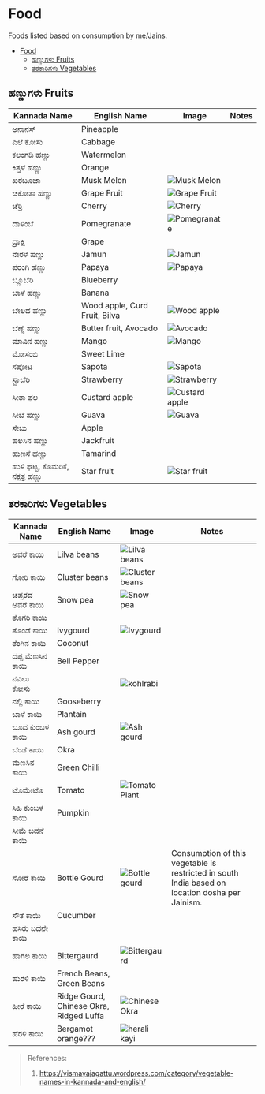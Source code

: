 # Food

Foods listed based on consumption by me/Jains.

- [Food](#Food)
  - [ಹಣ್ಣುಗಳು Fruits](#%E0%B2%B9%E0%B2%A3%E0%B3%8D%E0%B2%A3%E0%B3%81%E0%B2%97%E0%B2%B3%E0%B3%81-Fruits)
  - [ತರಕಾರಿಗಳು Vegetables](#%E0%B2%A4%E0%B2%B0%E0%B2%95%E0%B2%BE%E0%B2%B0%E0%B2%BF%E0%B2%97%E0%B2%B3%E0%B3%81-Vegetables)

## ಹಣ್ಣುಗಳು Fruits

Kannada Name | English Name | Image | Notes
------------ | ------------ | ----- | -----
ಅನಾನಸ್ | Pineapple | |
ಎಲೆ ಕೋಸು | Cabbage | |
ಕಲಂಗಡಿ ಹಣ್ಣು | Watermelon | |
ಕಿತ್ತಳೆ ಹಣ್ಣು | Orange | |
ಖರಬೂಜಾ | Musk Melon | ![Musk Melon](https://www.prajavani.net/sites/pv/files/article_images/2018/05/04/file6zyqc4qjjmqkpe3ncw5.jpg) |
ಚಕೋತಾ ಹಣ್ಣು | Grape Fruit | ![Grape Fruit](https://upload.wikimedia.org/wikipedia/commons/f/fe/Grapefruit-Whole-%26-Split.jpg) |
ಚೆರ್ರಿ | Cherry | ![Cherry](https://upload.wikimedia.org/wikipedia/commons/9/94/Black_Che.jpg) |
ದಾಳಿಂಬೆ | Pomegranate | ![Pomegranate](https://upload.wikimedia.org/wikipedia/commons/6/6a/Pomegranate_Juice_%282019%29.jpg) |
ದ್ರಾಕ್ಷಿ | Grape | |
ನೇರಳೆ ಹಣ್ಣು | Jamun | ![Jamun](https://vismayajagattu.files.wordpress.com/2013/01/20091017jamun.jpg) |
ಪರಂಗಿ ಹಣ್ಣು | Papaya | ![Papaya](https://vismayajagattu.files.wordpress.com/2013/01/papaya.jpg) |
ಬ್ಲೂಬೆರಿ | Blueberry | |
ಬಾಳೆ ಹಣ್ಣು | Banana | |
ಬೇಲದ ಹಣ್ಣು | Wood apple, Curd Fruit, Bilva | ![Wood apple](https://vismayajagattu.files.wordpress.com/2013/01/wapp.jpg) |
ಬೆಣ್ಣೆ ಹಣ್ಣು | Butter fruit, Avocado | ![Avocado](https://2.bp.blogspot.com/_9SjeM2Vpk4s/S7LLv3gi08I/AAAAAAAAAUw/41IsMXokTvI/s1600/Avocado.jpg) |
ಮಾವಿನ ಹಣ್ಣು | Mango | ![Mango](https://vismayajagattu.files.wordpress.com/2013/01/mango.jpg)|
ಮೋಸಂಬಿ | Sweet Lime | |
ಸಪೋಟ | Sapota | ![Sapota](https://vismayajagattu.files.wordpress.com/2013/01/images2.jpg) |
ಸ್ಟ್ರಾಬೆರಿ | Strawberry | ![Strawberry](https://upload.wikimedia.org/wikipedia/commons/7/79/Strawberry_Cross_BNC.jpg) |
ಸೀತಾ ಫಲ | Custard apple | ![Custard apple](https://vismayajagattu.files.wordpress.com/2013/01/custrdapple.jpg) |
ಸೀಬೆ ಹಣ್ಣು | Guava | ![Guava](https://vismayajagattu.files.wordpress.com/2013/01/guva.jpg) |
ಸೇಬು | Apple | |
ಹಲಸಿನ ಹಣ್ಣು | Jackfruit | |
ಹುಣಸೆ ಹಣ್ಣು | Tamarind | |
ಹುಳಿ ಘಟ್ಟ, ಕೊಮರಿಕೆ, ನಕ್ಷತ್ರ ಹಣ್ಣು | Star fruit | ![Star fruit](https://vismayajagattu.files.wordpress.com/2013/01/komarike.jpg?w=194) |

## ತರಕಾರಿಗಳು Vegetables

Kannada Name | English Name | Image | Notes
------------ | ------------ | ----- | -----
ಅವರೆ ಕಾಯಿ | Lilva beans | ![Lilva beans](http://1.bp.blogspot.com/-ji5q1CZjelQ/TtjLtzSP5zI/AAAAAAAAFaE/beQVrfi_bu4/s1600/3.JPG) |
ಗೋರಿ ಕಾಯಿ | Cluster beans | ![Cluster beans](https://vismayajagattu.files.wordpress.com/2013/01/220px-cluster_bean-guar-cyamopsis_psoralioides-cyamopsis_tetragonolobus-tamil_nadu73.jpg) |
ಚಪ್ಪರದ ಅವರೆ ಕಾಯಿ | Snow pea | ![Snow pea](https://www.whatiscalled.com/content_images/snow_pea_395627379.jpg) |
ತೊಗರಿ ಕಾಯಿ | | |
ತೊಂಡೆ ಕಾಯಿ | Ivygourd | ![Ivygourd](https://vismayajagattu.files.wordpress.com/2013/01/ivygourd.jpg) |
ತೆಂಗಿನ ಕಾಯಿ | Coconut | |
ದಪ್ಪ ಮೆಣಸಿನ ಕಾಯಿ | Bell Pepper | |
ನವಿಲು ಕೋಸು | | ![kohlrabi](https://vismayajagattu.files.wordpress.com/2013/01/kohlrabi.jpg) |
ನಲ್ಲಿ ಕಾಯಿ | Gooseberry | |
ಬಾಳೆ ಕಾಯಿ | Plantain | |
ಬೂದ ಕುಂಬಳ ಕಾಯಿ | Ash gourd | ![Ash gourd](https://i.ebayimg.com/images/i/192084537553-0-1/s-l1000.jpg) |
ಬೆಂಡೆ ಕಾಯಿ | Okra | |
ಮೆಣಸಿನ ಕಾಯಿ | Green Chilli | |
ಟೊಮೇಟೊ | Tomato | ![Tomato Plant](https://upload.wikimedia.org/wikipedia/commons/7/7a/Tomato_plant_1.jpg) |
ಸಿಹಿ ಕುಂಬಳ ಕಾಯಿ | Pumpkin | |
ಸೀಮೆ ಬದನೆ ಕಾಯಿ | | |
ಸೋರೆ ಕಾಯಿ | Bottle Gourd | ![Bottle gourd](https://vismayajagattu.files.wordpress.com/2013/01/bottle-gourd.jpg) | Consumption of this vegetable is restricted in south India based on location dosha per Jainism.
ಸೌತೆ ಕಾಯಿ | Cucumber | |
ಹಸಿರು ಬದನೇ ಕಾಯಿ | | |
ಹಾಗಲ ಕಾಯಿ | Bittergaurd | ![Bittergaurd](https://vismayajagattu.files.wordpress.com/2013/01/bittergaurd.jpg) |
ಹುರಳಿ ಕಾಯಿ | French Beans, Green Beans | |
ಹೀರೆ ಕಾಯಿ | Ridge Gourd, Chinese Okra, Ridged Luffa | ![Chinese Okra](https://vismayajagattu.files.wordpress.com/2013/01/chineseokra.jpg) |
ಹೆರಳಿ ಕಾಯಿ | Bergamot orange??? | ![herali kayi](https://4.bp.blogspot.com/-rfNWdjinnN4/TsO9Bsix_OI/AAAAAAAAC_g/oOk2aAy57mY/s1600/nartanga.jpg) |

> References:
>
>   1. <https://vismayajagattu.wordpress.com/category/vegetable-names-in-kannada-and-english/>
